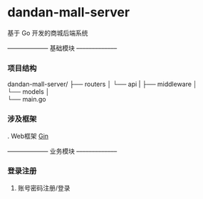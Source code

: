 # dandan-mall-server
基于 Go 开发的商城后端系统


––––––––––––– 基础模块 –––––––––––––
### 项目结构
dandan-mall-server/
├── routers
│   └── api
|
├── middleware
│                 
└── models
│                 
└── main.go

### 涉及框架
. Web框架 [Gin]()

––––––––––––– 业务模块 –––––––––––––
### 登录注册
1. 账号密码注册/登录
